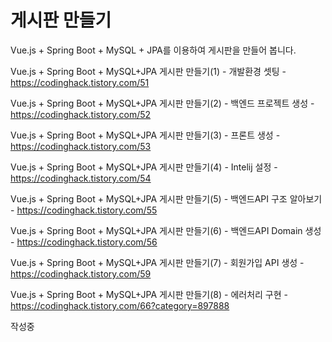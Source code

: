 # 게시판 만들기

Vue.js + Spring Boot + MySQL + JPA를 이용하여 게시판을 만들어 봅니다.

Vue.js + Spring Boot + MySQL+JPA 게시판 만들기(1) - 개발환경 셋팅 -  https://codinghack.tistory.com/51

Vue.js + Spring Boot + MySQL+JPA 게시판 만들기(2) - 백엔드 프로젝트 생성 - https://codinghack.tistory.com/52

Vue.js + Spring Boot + MySQL+JPA 게시판 만들기(3) - 프론트 생성 - https://codinghack.tistory.com/53

Vue.js + Spring Boot + MySQL+JPA 게시판 만들기(4) - Intelij 설정 - https://codinghack.tistory.com/54

Vue.js + Spring Boot + MySQL+JPA 게시판 만들기(5) - 백엔드API 구조 알아보기 - https://codinghack.tistory.com/55

Vue.js + Spring Boot + MySQL+JPA 게시판 만들기(6) - 백엔드API Domain 생성 - https://codinghack.tistory.com/56

Vue.js + Spring Boot + MySQL+JPA 게시판 만들기(7) - 회원가입 API 생성 - https://codinghack.tistory.com/59

Vue.js + Spring Boot + MySQL+JPA 게시판 만들기(8) - 에러처리 구현 - https://codinghack.tistory.com/66?category=897888

작성중
